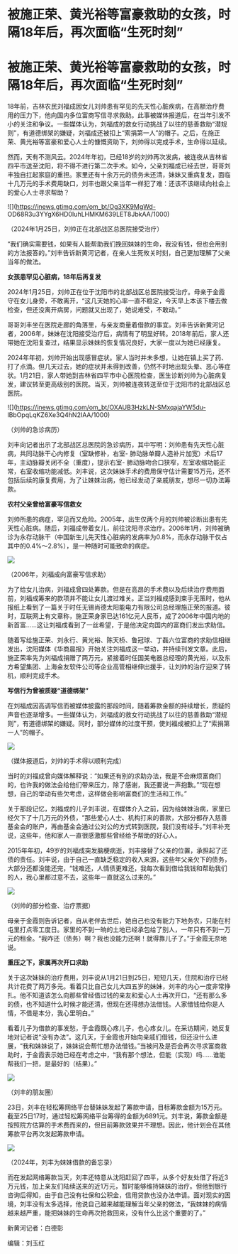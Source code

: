 # 被施正荣、黄光裕等富豪救助的女孩，时隔18年后，再次面临“生死时刻”

# 被施正荣、黄光裕等富豪救助的女孩，时隔18年后，再次面临“生死时刻”

18年前，吉林农民刘福成因女儿刘帅患有罕见的先天性心脏疾病，在高额治疗费用的压力下，他向国内多位富商写信寻求救助。此事被媒体报道后，在当年引发不小的关注和争议。一些媒体认为，刘福成的救女行动挑战了以往的慈善救助“潜规则”，有道德绑架的嫌疑，刘福成还被扣上“索捐第一人”的帽子。之后，在施正荣、黄光裕等富豪和爱心人士的慷慨资助下，刘帅得以完成手术，生命得以延续。

然而，天有不测风云。2024年年初，已经18岁的刘帅再次发病，被连夜从吉林省四平市送至沈阳，将不得不进行第二次手术。如今，父亲刘福成已经去世，哥哥刘丰独自扛起家庭的重担。家里还有十余万元的债务未还清，妹妹又重病复发，面临十几万元的手术费用缺口，刘丰也跟父亲当年一样犯了难：还该不该继续向社会上的爱心人士寻求帮助？

![](https://inews.gtimg.com/om_bt/Og3XK9MgWd-
OD68R3u3YYgX6HD0IuhLHMKM639LET8JbkAA/1000)

（2024年1月25日，刘帅正在北部战区总医院接受治疗）

“我们确实需要钱，如果有人能帮助我们挽回妹妹的生命，我没有钱，但也会用别的方法报答的。”刘丰告诉新黄河记者，在亲人生死攸关时刻，自己更加理解了父亲当年的做法。

**女孩患罕见心脏病，18年后再复发**

2024年1月25日，刘帅正在位于沈阳市的北部战区总医院接受治疗。母亲于金霞守在女儿身旁，不敢离开，“这几天她的心率一直不稳定，今天早上本该下楼去做检查，但还没离开病房，问题就又出现了，她说难受，不敢动。”

哥哥刘丰坐在医院走廊的角落里，与亲友商量着借款的事宜。刘丰告诉新黄河记者，2006年，妹妹在沈阳接受治疗后，病情有了明显好转。2018年前后，家人还带她在沈阳复查过，结果显示妹妹的恢复情况良好，大家一度以为她已经康复。

2024年年初，刘帅开始出现感冒症状。家人当时并未多想，让她在镇上买了药、打了点滴。但几天过去，她的症状并未得到改善，仍然不时地出现头晕、恶心等症状。1月21日，家人带她到吉林省四平市中心医院检查，医生诊断刘帅为心脏病复发，建议转至更高级别的医院。当天，刘帅被连夜转送至位于沈阳市的北部战区总医院。

![](https://inews.gtimg.com/om_bt/OXAUB3HzkLN-SMxqajaYW5du-
lBbOpqLqKZ6Xe3Q4hN2IAA/1000)

（刘帅的急诊病历）

刘丰向记者出示了北部战区总医院的急诊病历，其中写明：刘帅患有先天性心脏病，共同动脉干心内修复（室缺修补，右室-
肺动脉单瓣人造补片加宽）术后17年，主动脉瓣关闭不全（重度），提示右室-
肺动脉吻合口狭窄，左室收缩功能正常，右室收缩功能减低。刘丰说，这次妹妹手术的费用保守估计需要15万元，还不包括后续的康复费用，为了让妹妹治病，他已经发动了亲戚朋友，想尽一切办法筹款。

**农村父亲曾给富豪写信救女**

刘帅所患的病症，罕见而又危险。2005年，出生仅两个月的刘帅被诊断出患有先天性心脏病。随后，刘福成带着女儿，前往沈阳寻求治疗。2006年1月，刘帅被确诊为永存动脉干（中国新生儿先天性心脏病的发病率为0.8%，而永存动脉干仅占其中的0.4%～2.8%），是一种随时可能致命的病症。

![](https://inews.gtimg.com/om_bt/OUoVTonaAfU1UDcwO_Dm3EBWk86gTMg2JubrzqLf6zMZAAA/1000)

（2006年，刘福成向富豪写信求助）

为了给女儿治病，刘福成曾四处筹款。但是在高昂的手术费以及后续治疗费用面前，刘福成筹来的款项并不能让女儿渡过难关。正当刘福成感到束手无策时，他从报纸上看到了一篇关于时任无锡尚德太阳能电力有限公司总经理施正荣的报道。彼时，互联网上有文章称，施正荣身家已达161亿元人民币，成了2006年中国内地的新首富……这让刘福成看到了一丝希望，于是他决定向国内的富商们发出求助信。

随着写给施正荣、刘永行、黄光裕、陈天桥、鲁冠球、丁磊六位富商的求助信相继发出，沈阳媒体《华商晨报》开始关注刘福成这一举动，并持续刊发文章。此后，施正荣率先为刘福成捐赠了两万元，紧接着时任国美电器总经理的黄光裕，以及东方希望集团、上海金友软件公司等企业高管相继伸出援手，让刘帅的治疗迎来了转机，顺利完成手术。

**写信行为曾被质疑“道德绑架”**

在刘福成因高调写信而被媒体披露的那段时间，随着筹款金额的持续增长，质疑的声音也逐渐增多。一些媒体认为，刘福成的救女行动挑战了以往的慈善救助“潜规则”，有道德绑架的嫌疑。同时，部分媒体的过度干预，使刘福成被扣上了“索捐第一人”的帽子。

![](https://inews.gtimg.com/om_bt/OfvgIidRQs23uMhGM9abvc0nvSTUXtFqLp0x2bP61VHsEAA/1000)

（媒体报道后，刘帅的手术得以顺利完成）

当时的刘福成曾向媒体解释说：“如果还有别的求助办法，我是不会麻烦富商们的，也许我的做法会给他们带来压力，除了感谢，我还要说一声抱歉。”“现在想想，自己的举动有些欠考虑，这样做会影响富商们的生活和工作。”

关于那段记忆，刘福成的儿子刘丰说，在媒体介入之前，因为给妹妹治病，家里已经欠下了十几万元的外债，“那些爱心人士、机构打来的善款，大部分都存入慈善基金会的账户，再由基金会通过公对公的方式转到医院，我们没有经手。”刘丰补充说，这些年，他和家人一直很感激那些曾经给予帮助的好心人。

2015年年初，49岁的刘福成突发脑梗病逝，刘丰接替了父亲的位置，承担起了还债的责任。刘丰说，由于自己一直缺乏稳定的收入来源，这些年父亲欠下的债务，大部分还都没能还完，“钱难还，人情债更难还，我每次看到借给我钱和帮助我们的人，我心里都过意不去，这些年一直就这么过来的。”

![](https://inews.gtimg.com/om_bt/OqJpTkrqrGEepCAYHFIuwwNVGJXSF54MFyYIZn6ScONJIAA/1000)

（刘帅的部分检查、治疗票据）

母亲于金霞则告诉记者，自从老伴去世后，她自己也没有能力下地务农，只能在村屯里打点零工度日。家里的不到一晌的土地已经承包给了别人，一年只有不到一万元的租金。“我咋还（债务）啊？我也没能力还啊！就得靠儿子了。”于金霞无奈地说。

**重压之下，家属再次开口求助**

关于这次妹妹的治疗费用，刘丰说从1月21日到25日，短短几天，住院和治疗已经共计花费了两万多元。看着只比自己女儿大四五岁的妹妹，刘丰的内心一度非常挣扎。他不知道该怎么向那些曾经借过钱的亲友和爱心人士再次开口，“还有那么多的债，也不知道什么时候才能还清，但现在还得想办法借钱。人家借钱给你是人情，不借是本分，我心里明白。”

看着儿子为借款的事发愁，于金霞既心疼儿子，也心疼女儿。在采访期间，她反复地对记者说“没有办法”。这几天，于金霞也开始向亲戚们借钱，但还没什么进展，“我和妹妹说了，妹妹说会帮忙想办法借钱。”当被问及是否会再次寻求富商救助时，于金霞表示她已经在考虑之中，“我有那个想法，但能（实现）吗……谁能帮我们一把，是最好的（结果）。”

![](https://inews.gtimg.com/om_bt/OQ4YAhZGl75b6PpGN2J_Y5elvUHLfYW5sgo4qisy3L5PoAA/1000)

（刘丰的朋友圈）

23日，刘丰在轻松筹网络平台替妹妹发起了筹款申请，目标筹款金额为15万元。截至25日17时，通过轻松筹网络平台筹得的金额为6891元。刘丰说，筹款金额是按照院方估算的手术费而来的，但目前筹款效果并不理想。因此，他计划会在其他筹款平台再次发起筹款申请。

![](https://inews.gtimg.com/om_bt/O2DzJmfA7ZsnP8Iv8RmWXNYJ-H162j3F8JCxif5oVPgx8AA/1000)

（2024年，刘丰为妹妹借款的备忘录）

而在发起网络筹款当天，刘丰还特意从沈阳赶回了四平，从多个好友处借了将近3万元钱，加上亲友们陆续送来的近1万元，暂时能够维持妹妹的治疗。但他到银行咨询后得知，由于自己没有社保和公积金，信用贷款也没办法申请。面对现实的困境，刘丰没有太多选择，他说自己越来越能理解当年父亲的做法，“我妹妹的病情越来越严重，能把妹妹的生命再次抢救回来，没有什么比这个重要的了。”

新黄河记者：白德彰

编辑：刘玉红

